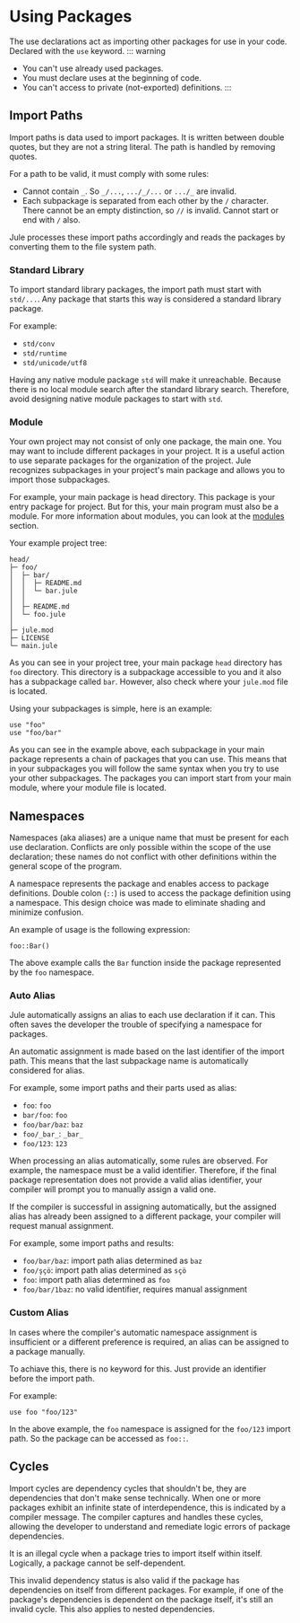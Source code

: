 # Using Packages
The use declarations act as importing other packages for use in your code.\
Declared with the `use` keyword. 
::: warning
- You can't use already used packages.
- You must declare uses at the beginning of code.
- You can't access to private (not-exported) definitions.
:::

## Import Paths

Import paths is data used to import packages. It is written between double quotes, but they are not a string literal. The path is handled by removing quotes.

For a path to be valid, it must comply with some rules:
- Cannot contain `_`. So `_/...`, `.../_/...` or `.../_` are invalid.
- Each subpackage is separated from each other by the `/` character. There cannot be an empty distinction, so `//` is invalid. Cannot start or end with `/` also.

Jule processes these import paths accordingly and reads the packages by converting them to the file system path.

### Standard Library

To import standard library packages, the import path must start with `std/...`. Any package that starts this way is considered a standard library package.

For example:
- `std/conv`
- `std/runtime`
- `std/unicode/utf8`

Having any native module package `std` will make it unreachable. Because there is no local module search after the standard library search. Therefore, avoid designing native module packages to start with `std`.

### Module
Your own project may not consist of only one package, the main one. You may want to include different packages in your project. It is a useful action to use separate packages for the organization of the project. Jule recognizes subpackages in your project's main package and allows you to import those subpackages.

For example, your main package is head directory. This package is your entry package for project. But for this, your main program must also be a module. For more information about modules, you can look at the [modules](/packages/modules/) section.

Your example project tree:
```
head/
├─ foo/
│  ├─ bar/
│  │  ├─ README.md
│  │  └─ bar.jule
│  │
│  ├─ README.md
│  └─ foo.jule
│
├─ jule.mod
├─ LICENSE
└─ main.jule
```
As you can see in your project tree, your main package `head` directory has `foo` directory. This directory is a subpackage accessible to you and it also has a subpackage called `bar`. However, also check where your `jule.mod` file is located.

Using your subpackages is simple, here is an example:
```jule
use "foo"
use "foo/bar"
```
As you can see in the example above, each subpackage in your main package represents a chain of packages that you can use. This means that in your subpackages you will follow the same syntax when you try to use your other subpackages. The packages you can import start from your main module, where your module file is located.

## Namespaces

Namespaces (aka aliases) are a unique name that must be present for each use declaration. Conflicts are only possible within the scope of the use declaration; these names do not conflict with other definitions within the general scope of the program.

A namespace represents the package and enables access to package definitions. Double colon (`::`) is used to access the package definition using a namespace. This design choice was made to eliminate shading and minimize confusion.

An example of usage is the following expression:
```jule
foo::Bar()
```
The above example calls the `Bar` function inside the package represented by the `foo` namespace.

### Auto Alias

Jule automatically assigns an alias to each use declaration if it can. This often saves the developer the trouble of specifying a namespace for packages.

An automatic assignment is made based on the last identifier of the import path. This means that the last subpackage name is automatically considered for alias.

For example, some import paths and their parts used as alias:
- `foo`: `foo`
- `bar/foo`: `foo`
- `foo/bar/baz`: `baz`
- `foo/_bar_`: `_bar_`
- `foo/123`: `123`

When processing an alias automatically, some rules are observed. For example, the namespace must be a valid identifier. Therefore, if the final package representation does not provide a valid alias identifier, your compiler will prompt you to manually assign a valid one.

If the compiler is successful in assigning automatically, but the assigned alias has already been assigned to a different package, your compiler will request manual assignment.

For example, some import paths and results:
- `foo/bar/baz`: import path alias determined as `baz`
- `foo/şçö`: import path alias determined as `sçö`
- `foo`: import path alias determined as `foo`
- `foo/bar/1baz`: no valid identifier, requires manual assignment

### Custom Alias

In cases where the compiler's automatic namespace assignment is insufficient or a different preference is required, an alias can be assigned to a package manually.

To achiave this, there is no keyword for this. Just provide an identifier before the import path.

For example:
```jule
use foo "foo/123"
```
In the above example, the `foo` namespace is assigned for the `foo/123` import path. So the package can be accessed as `foo::`.


## Cycles
Import cycles are dependency cycles that shouldn't be, they are dependencies that don't make sense technically. When one or more packages exhibit an infinite state of interdependence, this is indicated by a compiler message. The compiler captures and handles these cycles, allowing the developer to understand and remediate logic errors of package dependencies.

It is an illegal cycle when a package tries to import itself within itself.
Logically, a package cannot be self-dependent.

This invalid dependency status is also valid if the package has dependencies on itself from different packages. For example, if one of the package's dependencies is dependent on the package itself, it's still an invalid cycle. This also applies to nested dependencies.
